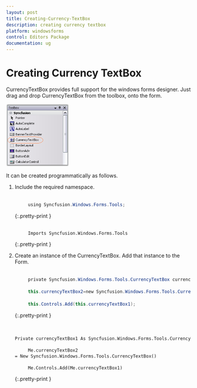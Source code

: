 ```yaml
---
layout: post
title: Creating-Currency-TextBox
description: creating currency textbox
platform: windowsforms
control: Editors Package
documentation: ug
---
```


# Creating Currency TextBox


CurrencyTextBox provides full support for the windows forms designer. Just drag and drop CurrencyTextBox from the toolbox, onto the form.

![](Overview_images/Overview_img489.png) 



It can be created programmatically as follows.

1. Include the required namespace.

   ~~~ c#

        using Syncfusion.Windows.Forms.Tools;

   ~~~
   {:.pretty-print }

   ~~~ vbnet

        Imports Syncfusion.Windows.Forms.Tools

   ~~~
   {:.pretty-print }

2. Create an instance of the CurrencyTextBox. Add that instance to the Form.

   ~~~ c#

        private Syncfusion.Windows.Forms.Tools.CurrencyTextBox currencyTextBox1;

		this.currencyTextBox2=new Syncfusion.Windows.Forms.Tools.CurrencyTextBox();

		this.Controls.Add(this.currencyTextBox1);

   ~~~
   {:.pretty-print }

   ~~~ vbnet

        Private currencyTextBox1 As Syncfusion.Windows.Forms.Tools.CurrencyTextBox

		Me.currencyTextBox2 = New Syncfusion.Windows.Forms.Tools.CurrencyTextBox()

		Me.Controls.Add(Me.currencyTextBox1)

   ~~~
   {:.pretty-print }